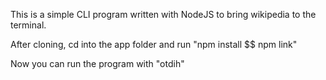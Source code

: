 This is a simple CLI program written with NodeJS to bring wikipedia to the
terminal. 

After cloning, cd into the app folder and run "npm install $$ npm link"

Now you can run the program with "otdih"
